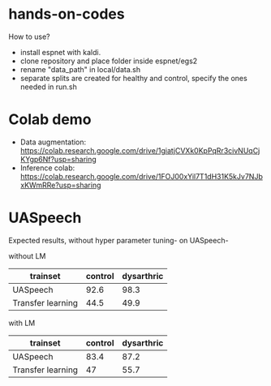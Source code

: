 # hands-on-codes
How to use?
<br>
- install espnet with kaldi.
- clone repository and place folder inside espnet/egs2
- rename "data_path" in local/data.sh
- separate splits are created for healthy and control, specify the ones needed in run.sh

# Colab demo
- Data augmentation: https://colab.research.google.com/drive/1giatjCVXk0KpPqRr3civNUqCjKYgp6Nf?usp=sharing
- Inference colab: https://colab.research.google.com/drive/1FOJ00xYil7T1dH31K5kJv7NJbxKWmRRe?usp=sharing

# UASpeech
Expected results, without hyper parameter tuning-
 on UASpeech- 
 
 without LM 
 
 |trainset|control|dysarthric
 |---------|---------|---------|
 |UASpeech|92.6|98.3|
 |Transfer learning| 44.5 | 49.9 |
 
with LM

|trainset|control|dysarthric|
|---------|---------|---------|
|UASpeech| 83.4 |87.2 |
|Transfer learning| 47 | 55.7 |
